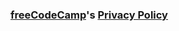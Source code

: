 ### [freeCodeCamp](https://freecodecamp.com)'s [Privacy Policy](https://www.freecodecamp.com/privacy)
